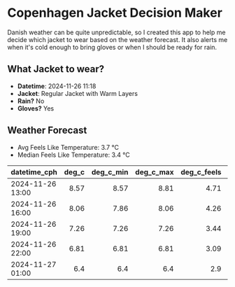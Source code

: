 
# Copenhagen Jacket Decision Maker

Danish weather can be quite unpredictable, so I created this app to help me decide which jacket to wear based on the weather forecast. 
It also alerts me when it's cold enough to bring gloves or when I should be ready for rain.

## What Jacket to wear?

- **Datetime**: 2024-11-26 11:18
- **Jacket**: Regular Jacket with Warm Layers
- **Rain?** No
- **Gloves?** Yes

## Weather Forecast
- Avg Feels Like Temperature: 3.7 °C
- Median Feels Like Temperature: 3.4 °C

| datetime_cph     |   deg_c |   deg_c_min |   deg_c_max |   deg_c_feels | weather   | wind   | rain   |
|:-----------------|--------:|------------:|------------:|--------------:|:----------|:-------|:-------|
| 2024-11-26 13:00 |    8.57 |        8.57 |        8.81 |          4.71 | Clouds    | High   | None   |
| 2024-11-26 16:00 |    8.06 |        7.86 |        8.06 |          4.26 | Clouds    | High   | None   |
| 2024-11-26 19:00 |    7.26 |        7.26 |        7.26 |          3.44 | Clouds    | High   | None   |
| 2024-11-26 22:00 |    6.81 |        6.81 |        6.81 |          3.09 | Clouds    | High   | None   |
| 2024-11-27 01:00 |    6.4  |        6.4  |        6.4  |          2.9  | Clouds    | High   | None   |
        